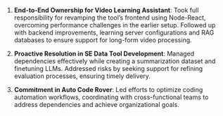 
1. **End-to-End Ownership for Video Learning Assistant**: Took full responsibility for revamping the tool’s frontend using Node-React, overcoming performance challenges in the earlier setup. Followed up with backend improvements, learning server configurations and RAG databases to ensure support for long-form video processing.

2. **Proactive Resolution in SE Data Tool Development**: Managed dependencies effectively while creating a summarization dataset and finetuning LLMs. Addressed risks by seeking support for refining evaluation processes, ensuring timely delivery.

3. **Commitment in Auto Code Rover**: Led efforts to optimize coding automation workflows, coordinating with cross-functional teams to address dependencies and achieve organizational goals.

